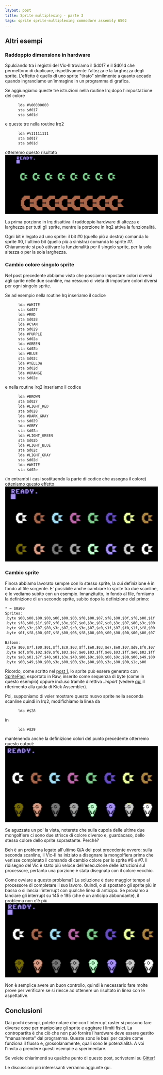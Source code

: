 ```yaml
---
layout: post
title: Sprite multiplexing - parte 3
tags: sprite sprite-multiplexing commodore assembly 6502
---
```


## Altri esempi

### Raddoppio dimensione in hardware
Spulciando tra i registri del Vic-II troviamo il $d017 e il $d01d che permettono
di duplicare, rispettivamente l'altezza e la larghezza degli sprite. L'effetto
è quello di uno sprite "tirato" similmente a quanto accade quando ingrandiamo
un'immagine in un programma di grafica.

Se aggiungiamo queste tre istruzioni nella routine Irq dopo l'impostazione del
colore
```
      lda #%00000000
      sta $d017
      sta $d01d
```
e queste tre nella routine Irq2
```
      lda #%11111111
      sta $d017
      sta $d01d
```
otterremo questo risultato
![Sprite](/resources/vice-16-sprite-dimensioni-doppie.png)

La prima porzione in Irq disattiva il raddoppio hardware di altezza e larghezza
per tutti gli sprite, mentre la porzione in Irq2 attiva la funzionalità.

Ogni bit è legato ad uno sprite: il bit #0 (quello più a destra) comanda lo sprite #0,
l'ultimo bit (quello più a sinistra) comanda lo sprite #7.
Chiaramente si può attivare la funzionalità per il singolo sprite, per la sola altezza o per la sola larghezza.

### Cambio colore singolo sprite
Nel post precedente abbiamo visto che possiamo impostare colori diversi agli sprite
nelle due scanline, ma nessuno ci vieta di impostare colori diversi per ogni singolo sprite.

Se ad esempio nella routine Irq inseriamo il codice
```
      lda #WHITE
      sta $d027
      lda #RED
      sta $d028
      lda #CYAN
      sta $d029
      lda #PURPLE
      sta $d02a
      lda #GREEN
      sta $d02b
      lda #BLUE
      sta $d02c
      lda #YELLOW
      sta $d02d
      lda #ORANGE
      sta $d02e
```
e nella routine Irq2 inseriamo il codice
```
      lda #BROWN
      sta $d027
      lda #LIGHT_RED
      sta $d028
      lda #DARK_GRAY
      sta $d029
      lda #GREY
      sta $d02a
      lda #LIGHT_GREEN
      sta $d02b
      lda #LIGHT_BLUE
      sta $d02c
      lda #LIGHT_GRAY
      sta $d02d
      lda #WHITE
      sta $d02e
```
(in entrambi i casi sostituendo la parte di codice che assegna il colore) otteniamo
questo effetto
![Sprite](/resources/vice-16-sprite-colori-indipendenti.png)

### Cambio sprite
Finora abbiamo lavorato sempre con lo stesso sprite, la cui definizione è in fondo
al file sorgente. E' possibile anche cambiare lo sprite tra due scanline, e lo
vediamo subito con un esempio. Innanzitutto, in fondo al file, forniamo la definizione
di un secondo sprite, subito dopo la definizione del primo:
```
* = $0a00
Sprites:
.byte $00,$00,$00,$00,$00,$00,$03,$f8,$00,$07,$f8,$00,$0f,$f8,$00,$1f
.byte $f8,$00,$1f,$07,$f0,$3e,$07,$e0,$3c,$07,$c0,$3c,$07,$80,$3c,$00
.byte $00,$3c,$07,$80,$3c,$07,$c0,$3e,$07,$e0,$1f,$07,$f0,$1f,$f8,$00
.byte $0f,$f8,$00,$07,$f8,$00,$03,$f8,$00,$00,$00,$00,$00,$00,$00,$07

Baloon:
.byte $00,$7f,$00,$01,$ff,$c0,$03,$ff,$e0,$03,$e7,$e0,$07,$d9,$f0,$07
.byte $df,$f0,$02,$d9,$f0,$03,$e7,$e0,$03,$ff,$e0,$03,$ff,$e0,$02,$ff
.byte $a0,$01,$7f,$40,$01,$3e,$40,$00,$9c,$80,$00,$9c,$80,$00,$49,$00
.byte $00,$49,$00,$00,$3e,$00,$00,$3e,$00,$00,$3e,$00,$00,$1c,$00
```
Ricordo, come scritto nel [post 1](/2022/06/02/sprite-multiplexing-parte1/),
lo sprite può essere generato con [SpritePad](https://csdb.dk/release/?id=132081),
esportato in Raw, inserito come sequenza di byte (come in questo esempio) oppure incluso tramite direttiva *.import*
(vedere [qui](http://www.theweb.dk/KickAssembler/webhelp/content/ch03s09.html) il riferimento
alla guida di Kick Assembler).

Poi, supponiamo di voler mostrare questo nuovo sprite nella seconda scanline quindi
in Irq2, modifichiamo la linea da
```
      lda #$28
```
in
```
      lda #$29
```
mantenendo anche la definizione colori del punto precedente otterremo questo
output:
![Sprite](/resources/vice-16-sprite-pointer-diverso-con-glitch.png)

Se aguzzate un po' la vista, noterete che sulla cupola delle ultime due mongolfiere
ci sono due strisce di colore diverso e, guardacaso, dello stesso colore dello sprite
soprastante.
Perché?

Beh è un problema legato all'ultimo Q/A del post precedente ovvero: sulla seconda
scanline, il Vic-II ha iniziato a disegnare la mongolfiera prima che venisse completato
il comando di cambio colore per lo sprite #6 e #7. Il ridisegno del Vic è stato
più veloce dell'esecuzione delle istruzioni sul processore, pertanto una porzione
è stata disegnata con il colore vecchio.

Come ovviare a questo problema? La soluzione è dare maggior tempo al processore
di completare il suo lavoro. Quindi, o si spostano gli sprite più in basso o si
lancia l'interrupt con qualche linea di anticipo.
Se proviamo a lanciare gli interrupt su 145 e 195 (che è un anticipo abbondante),
il problema non c'è più.
![Sprite](/resources/vice-16-sprite-pointer-diverso-senza-glitch.png)

Non è semplice avere un buon controllo, quindi è necessario fare molte prove per
verificare se si riesce ad ottenere un risultato in linea con le aspettative.

## Conclusioni
Dai pochi esempi, potete notare che con l'interrupt raster si possono fare diverse
cose per manipolare gli sprite e aggirare i limiti fisici. La contropartita è che
ciò che non può fornire l'hardware deve essere gestito "manualmente" dal programma.
Queste sono le basi per capire come funziona il flusso e, grossolanamente, quali
sono le potenzialità. A voi l'invito a prendere questi esempi e a sperimentare.

Se volete chiarimenti su qualche punto di questo post, scrivetemi su
[Gitter](https://gitter.im/intoinside/sprite-multiplexing)!

Le discussioni più interessanti verranno aggiunte qui.
